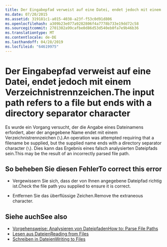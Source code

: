 ```yaml
---
title: Der Eingabepfad verweist auf eine Datei, endet jedoch mit einem Verzeichnistrennzeichen.
ms.date: 07/20/2015
ms.assetid: 319181c1-a015-4038-a23f-f53c0d91d806
ms.openlocfilehash: a309b23e077a9282806f4a7778b733e19dd72c58
ms.sourcegitcommit: 2701302a99cafbe0d86d53d540eb0fa7e9b46b36
ms.translationtype: MT
ms.contentlocale: de-DE
ms.lasthandoff: 04/28/2019
ms.locfileid: "64619975"
---
```

# <a name="the-input-path-refers-to-a-file-but-ends-with-a-directory-separator-character"></a><span data-ttu-id="40b72-102">Der Eingabepfad verweist auf eine Datei, endet jedoch mit einem Verzeichnistrennzeichen.</span><span class="sxs-lookup"><span data-stu-id="40b72-102">The input path refers to a file but ends with a directory separator character</span></span>
<span data-ttu-id="40b72-103">Es wurde ein Vorgang versucht, der die Angabe eines Dateinamens erfordert, aber der angegebene Name endet mit einem Verzeichnistrennzeichen (`\`).</span><span class="sxs-lookup"><span data-stu-id="40b72-103">An operation was attempted requiring that a filename be supplied, but the supplied name ends with a directory separator character (`\`).</span></span> <span data-ttu-id="40b72-104">Dies kann das Ergebnis eines falsch analysierten Dateipfads sein.</span><span class="sxs-lookup"><span data-stu-id="40b72-104">This may be the result of an incorrectly parsed file path.</span></span>  
  
## <a name="to-correct-this-error"></a><span data-ttu-id="40b72-105">So beheben Sie diesen Fehler</span><span class="sxs-lookup"><span data-stu-id="40b72-105">To correct this error</span></span>  
  
- <span data-ttu-id="40b72-106">Vergewissern Sie sich, dass der von Ihnen angegebene Dateipfad richtig ist.</span><span class="sxs-lookup"><span data-stu-id="40b72-106">Check the file path you supplied to ensure it is correct.</span></span>  
  
- <span data-ttu-id="40b72-107">Entfernen Sie das überflüssige Zeichen.</span><span class="sxs-lookup"><span data-stu-id="40b72-107">Remove the extraneous character.</span></span>  
  
## <a name="see-also"></a><span data-ttu-id="40b72-108">Siehe auch</span><span class="sxs-lookup"><span data-stu-id="40b72-108">See also</span></span>

- [<span data-ttu-id="40b72-109">Vorgehensweise: Analysieren von Dateipfaden</span><span class="sxs-lookup"><span data-stu-id="40b72-109">How to: Parse File Paths</span></span>](../../visual-basic/developing-apps/programming/drives-directories-files/how-to-parse-file-paths.md)
- [<span data-ttu-id="40b72-110">Lesen aus Dateien</span><span class="sxs-lookup"><span data-stu-id="40b72-110">Reading from Files</span></span>](../../visual-basic/developing-apps/programming/drives-directories-files/reading-from-files.md)
- [<span data-ttu-id="40b72-111">Schreiben in Dateien</span><span class="sxs-lookup"><span data-stu-id="40b72-111">Writing to Files</span></span>](../../visual-basic/developing-apps/programming/drives-directories-files/writing-to-files.md)
